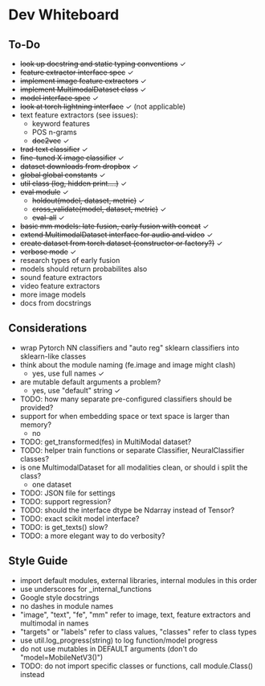 # Dev Whiteboard

## To-Do
- ~~look up docstring and static typing conventions~~ ✓
- ~~feature extractor interface spec~~ ✓
- ~~implement image feature extractors~~ ✓
- ~~implement MultimodalDataset class~~ ✓
- ~~model interface spec~~ ✓
- ~~look at torch lightning interface~~ ✓ (not applicable)
- text feature extractors (see issues):
  - keyword features
  - POS n-grams
  - ~~doc2vec~~ ✓
- ~~trad text classifier~~ ✓
- ~~fine-tuned X image classifier~~ ✓
- ~~dataset downloads from dropbox~~ ✓
- ~~global global constants~~ ✓
- ~~util class (log, hidden print....)~~ ✓
- ~~eval module~~ ✓
  - ~~holdout(model, dataset, metric)~~ ✓
  - ~~cross_validate(model, dataset, metric)~~ ✓
  - ~~eval-all~~ ✓
- ~~basic mm models: late fusion, early fusion with concat~~ ✓
- ~~extend MultimodalDataset interface for audio and video~~ ✓
- ~~create dataset from torch dataset (constructor or factory?)~~ ✓
- ~~verbose mode~~ ✓
- research types of early fusion
- models should return probabilites also
- sound feature extractors
- video feature extractors
- more image models
- docs from docstrings


## Considerations
- wrap Pytorch NN classifiers and "auto reg" sklearn classifiers into sklearn-like classes
- think about the module naming (fe.image and image might clash)
  - yes, use full names ✓
- are mutable default arguments a problem?
  - yes, use "default" string ✓
- TODO: how many separate pre-configured classifiers should be provided?
- support for when embedding space or text space is larger than memory?
  - no
- TODO: get_transformed(fes) in MultiModal dataset?
- TODO: helper train functions or separate Classifier, NeuralClassifier classes?
- is one MultimodalDataset for all modalities clean, or should i split the class?
  - one dataset
- TODO: JSON file for settings
- TODO: support regression?
- TODO: should the interface dtype be Ndarray instead of Tensor?
- TODO: exact scikit model interface?
- TODO: is get_texts() slow?
- TODO: a more elegant way to do verbosity?

## Style Guide
  - import default modules, external libraries, internal modules in this order
  - use underscores for _internal_functions
  - Google style docstrings
  - no dashes in module names
  - "image", "text", "fe", "mm" refer to image, text, feature extractors and multimodal in names
  - "targets" or "labels" refer to class values, "classes" refer to class types
  - use util.log_progress(string) to log function/model progress
  - do not use mutables in DEFAULT arguments (don't do "model=MobileNetV3()")
  - TODO: do not import specific classes or functions, call module.Class() instead
